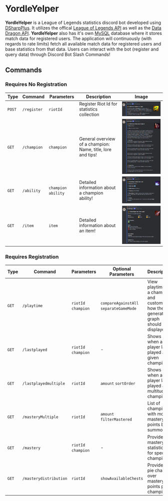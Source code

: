 # YordleYelper

**YordleYelper** is a League of Legends statistics discord bot developed using [DSharpPlus](https://dsharpplus.github.io/DSharpPlus/).
It utilizes the offical [League of Legends API](https://developer.riotgames.com/apis) as well as the [Data Dragon API](https://developer.riotgames.com/docs/lol#data-dragon_versions).
**YordleYelper** also has it's own [MySQL](https://www.mysql.com/) database where it stores match data for registered users. The application will continuously (with regards to rate limits) fetch all available match data for registered users and base statistics from that data.
Users can interact with the bot (register and query data) through Discord Bot Slash Commands!

## Commands

### Requires No Registration

| Type | Command | Parameters | Description | Image |
| -| - | - | - | - |
| `POST` | `/register` | `riotId` | Register Riot Id for statistics collection | ![register-image](https://github.com/Zmarfan/YordleYelper/blob/main/readme-images/register.png?raw=true) |
| `GET` | `/champion` | `champion` | General overview of a champion: Name, title, lore and tips! | ![champion-image](https://github.com/Zmarfan/YordleYelper/blob/main/readme-images/champion.png?raw=true) |
| `GET` | `/ability` | `champion` `ability` | Detailed information about a champion ability! | ![ability-image](https://github.com/Zmarfan/YordleYelper/blob/main/readme-images/ability.png?raw=true) |
| `GET` | `/item` | `item` | Detailed information about an item! | ![item-image](https://github.com/Zmarfan/YordleYelper/blob/main/readme-images/item.png?raw=true) |

### Requires Registration

| Type | Command | Parameters | Optional Parameters | Description | Image |
| -| - | - | - | - | - |
| `GET` | `/playtime` | `riotId` `champion` | `compareAgainstAll` `separateGameMode` | View playtime for a champion and customize how the generated graph should be displayed! | ![playtime-image](https://github.com/Zmarfan/YordleYelper/blob/main/readme-images/playtime.png?raw=true) |
| `GET` | `/lastplayed` | `riotId` `champion` | - | Shows when a player last played a given champion! | ![lastplayed-image](https://github.com/Zmarfan/YordleYelper/blob/main/readme-images/lastplayed.png?raw=true) |
| `GET` | `/lastplayedmultiple` | `riotId` | `amount` `sortOrder` | Shows when a player last played a multitude of champions! | ![lastplayedmultiple-image](https://github.com/Zmarfan/YordleYelper/blob/main/readme-images/lastplayedmultiple.png?raw=true) |
| `GET` | `/masteryMultiple` | `riotId` | `amount` `filterMastered` | List of champions with most mastery points by a summoner! | ![masterymultiple-image](https://github.com/Zmarfan/YordleYelper/blob/main/readme-images/masterymultiple.png?raw=true) |
| `GET` | `/mastery` | `riotId` `champion` | - | Provides mastery statistics for specific champion! | ![mastery-image](https://github.com/Zmarfan/YordleYelper/blob/main/readme-images/mastery.png?raw=true) |
| `GET` | `/masterydistribution` | `riotId` | `showAvailableChests` | Provides a pie chart over mastery points per champion! | ![masterydistribution-image](https://github.com/Zmarfan/YordleYelper/blob/main/readme-images/masterydistribution.png?raw=true) |
